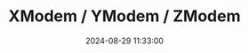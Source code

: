 ---
layout: post
title: XModem / YModem / ZModem
summary: 
date: '2024-08-29 11:33:00'
tags: [Tools]
---